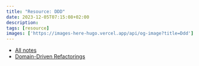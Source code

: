 ```yaml
---
title: "Resource: DDD"
date: 2023-12-05T07:15:08+02:00
description: 
tags: [resource]
images: ['https://images-here-hugo.vercel.app/api/og-image?title=Ddd']
---
```


- [All notes](/tags/ddd)
- [Domain-Driven Refactorings](https://hschwentner.io/domain-driven-refactorings/)